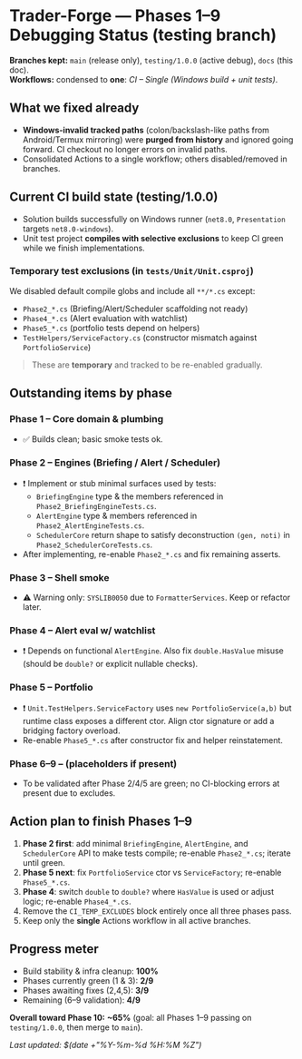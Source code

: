 # Trader-Forge — Phases 1–9 Debugging Status (testing branch)

**Branches kept:** `main` (release only), `testing/1.0.0` (active debug), `docs` (this doc).  
**Workflows:** condensed to **one**: _CI – Single (Windows build + unit tests)_.

## What we fixed already
- **Windows-invalid tracked paths** (colon/backslash-like paths from Android/Termux mirroring) were **purged from history** and ignored going forward. CI checkout no longer errors on invalid paths.
- Consolidated Actions to a single workflow; others disabled/removed in branches.

## Current CI build state (testing/1.0.0)
- Solution builds successfully on Windows runner (`net8.0`, `Presentation` targets `net8.0-windows`).
- Unit test project **compiles with selective exclusions** to keep CI green while we finish implementations.

### Temporary test exclusions (in `tests/Unit/Unit.csproj`)
We disabled default compile globs and include all `**/*.cs` except:
- `Phase2_*.cs` (Briefing/Alert/Scheduler scaffolding not ready)
- `Phase4_*.cs` (Alert evaluation with watchlist)
- `Phase5_*.cs` (portfolio tests depend on helpers)
- `TestHelpers/ServiceFactory.cs` (constructor mismatch against `PortfolioService`)

> These are **temporary** and tracked to be re-enabled gradually.

## Outstanding items by phase
### Phase 1 – Core domain & plumbing
- ✅ Builds clean; basic smoke tests ok.

### Phase 2 – Engines (Briefing / Alert / Scheduler)
- ❗ Implement or stub minimal surfaces used by tests:
  - `BriefingEngine` type & the members referenced in `Phase2_BriefingEngineTests.cs`.
  - `AlertEngine` type & members referenced in `Phase2_AlertEngineTests.cs`.
  - `SchedulerCore` return shape to satisfy deconstruction `(gen, noti)` in `Phase2_SchedulerCoreTests.cs`.
- After implementing, re-enable `Phase2_*.cs` and fix remaining asserts.

### Phase 3 – Shell smoke
- ⚠️ Warning only: `SYSLIB0050` due to `FormatterServices`. Keep or refactor later.

### Phase 4 – Alert eval w/ watchlist
- ❗ Depends on functional `AlertEngine`. Also fix `double.HasValue` misuse (should be `double?` or explicit nullable checks).

### Phase 5 – Portfolio
- ❗ `Unit.TestHelpers.ServiceFactory` uses `new PortfolioService(a,b)` but runtime class exposes a different ctor. Align ctor signature or add a bridging factory overload.
- Re-enable `Phase5_*.cs` after constructor fix and helper reinstatement.

### Phase 6–9 – (placeholders if present)
- To be validated after Phase 2/4/5 are green; no CI-blocking errors at present due to excludes.

## Action plan to finish Phases 1–9
1. **Phase 2 first**: add minimal `BriefingEngine`, `AlertEngine`, and `SchedulerCore` API to make tests compile; re-enable `Phase2_*.cs`; iterate until green.
2. **Phase 5 next**: fix `PortfolioService` ctor vs `ServiceFactory`; re-enable `Phase5_*.cs`.
3. **Phase 4**: switch `double` to `double?` where `HasValue` is used or adjust logic; re-enable `Phase4_*.cs`.
4. Remove the `CI_TEMP_EXCLUDES` block entirely once all three phases pass.
5. Keep only the **single** Actions workflow in all active branches.

## Progress meter
- Build stability & infra cleanup: **100%**
- Phases currently green (1 & 3): **2/9**
- Phases awaiting fixes (2,4,5): **3/9**
- Remaining (6–9 validation): **4/9**

**Overall toward Phase 10:** **~65%** (goal: all Phases 1–9 passing on `testing/1.0.0`, then merge to `main`).

_Last updated: $(date +"%Y-%m-%d %H:%M %Z")_
